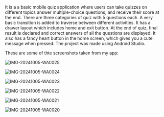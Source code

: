 It is a a basic mobile quiz application where users can take quizzes on different topics answer multiple-choice questions, and receive their score at the end.
There are three categories of quiz with 5 questions each.
A very basic transition is added to traverse between different activities.
It has a drawer layout which includes home and exit button.
At the end of quiz, final result is declared and correct answers of all the questions are displayed.
It also has a fancy heart button in the home screen, which gives you a cute message when pressed.
The project was made using Android Studio.

These are some of thte screenshots taken from my app:




![IMG-20241005-WA0025](https://github.com/user-attachments/assets/50ad357b-757c-4663-af8c-e2155e3ddfe9)




![IMG-20241005-WA0024](https://github.com/user-attachments/assets/9eb87ac7-9cd4-4e12-a0a7-e10ddef6161f)




![IMG-20241005-WA0023](https://github.com/user-attachments/assets/2c1dba08-842d-49bf-beb1-bcbe557e0cf0)




![IMG-20241005-WA0022](https://github.com/user-attachments/assets/63f1f42d-ed0c-46b0-a267-466635eb6423)




![IMG-20241005-WA0021](https://github.com/user-attachments/assets/1dd2b4bf-6307-4a0c-b4c1-6b5b966a7e79)




![IMG-20241005-WA0020](https://github.com/user-attachments/assets/2b6b3dfe-a793-45dc-9942-e4245d36efd7)
